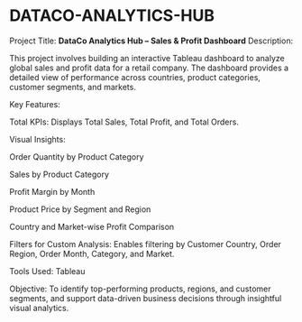 # DATACO-ANALYTICS-HUB
Project Title: **DataCo Analytics Hub – Sales & Profit Dashboard**
Description:

This project involves building an interactive Tableau dashboard to analyze global sales and profit data for a retail company. The dashboard provides a detailed view of performance across countries, product categories, customer segments, and markets.

Key Features:

Total KPIs: Displays Total Sales, Total Profit, and Total Orders.

Visual Insights:

Order Quantity by Product Category

Sales by Product Category

Profit Margin by Month

Product Price by Segment and Region

Country and Market-wise Profit Comparison

Filters for Custom Analysis:
Enables filtering by Customer Country, Order Region, Order Month, Category, and Market.

Tools Used: Tableau

Objective:
To identify top-performing products, regions, and customer segments, and support data-driven business decisions through insightful visual analytics.
